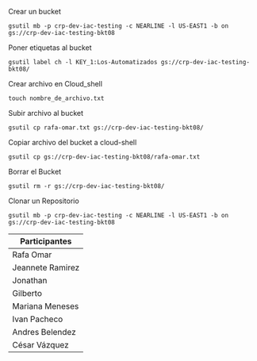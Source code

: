 
Crear un bucket
```codetype
gsutil mb -p crp-dev-iac-testing -c NEARLINE -l US-EAST1 -b on gs://crp-dev-iac-testing-bkt08
```

Poner etiquetas al bucket
```codetype
gsutil label ch -l KEY_1:Los-Automatizados gs://crp-dev-iac-testing-bkt08/
```

Crear archivo en Cloud_shell
```codetype
touch nombre_de_archivo.txt
```

Subir archivo al bucket
```codetype
gsutil cp rafa-omar.txt gs://crp-dev-iac-testing-bkt08/
```

Copiar archivo del bucket a cloud-shell
```codetype
gsutil cp gs://crp-dev-iac-testing-bkt08/rafa-omar.txt 
```

Borrar el Bucket
```codetype
gsutil rm -r gs://crp-dev-iac-testing-bkt08/
```

Clonar un Repositorio
```codetype
gsutil mb -p crp-dev-iac-testing -c NEARLINE -l US-EAST1 -b on gs://crp-dev-iac-testing-bkt08
```

|Participantes|
|-------------|
|Rafa Omar|
|Jeannete Ramirez|
|Jonathan |
|Gilberto|
|Mariana Meneses|
|Ivan Pacheco|
|Andres Belendez|
|César Vázquez|
